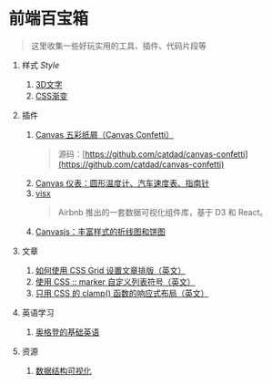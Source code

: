 # 前端百宝箱

> 这里收集一些好玩实用的工具、插件、代码片段等

1. 样式 *Style*
    1. [3D文字](https://bennettfeely.com/ztext/)
    1. [CSS渐变](https://www.gradientmagic.com/browse)
    
1. 插件
    1. [Canvas 五彩纸屑（Canvas Confetti）](https://www.kirilv.com/canvas-confetti/)
        > 源码：[https://github.com/catdad/canvas-confetti](https://github.com/catdad/canvas-confetti)
    1. [Canvas 仪表：圆形温度计、汽车速度表、指南针](https://github.com/Mikhus/canvas-gauges)
    1. [visx](https://airbnb.io/visx)
        > Airbnb 推出的一套数据可视化组件库，基于 D3 和 React。
    1. [Canvasjs：丰富样式的折线图和饼图](https://canvasjs.com/javascript-charts/)
     
1. 文章
    1. [如何使用 CSS Grid 设置文章排版（英文）](https://joshwcomeau.com/css/full-bleed/)
    1. [使用 CSS :: marker 自定义列表符号（英文）](https://web.dev/css-marker-pseudo-element/)
    1. [只用 CSS 的 clamp() 函数的响应式布局（英文）](https://dev.to/dip15739/responsive-website-with-only-1-css-property-3ea9)
    
1. 英语学习
    1. [奥格登的基础英语](http://ogden.basic-english.org/)
    
1. 资源
    1. [数据结构可视化](https://www.cs.usfca.edu/~galles/visualization/Algorithms.html)
    

